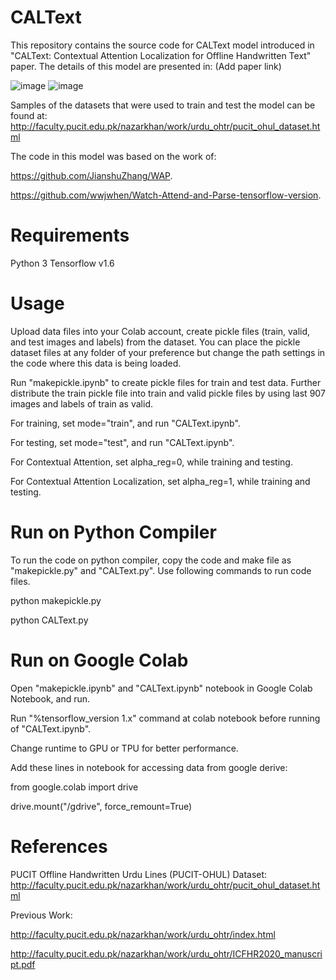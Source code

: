 # CALText
This repository contains the source code for CALText model introduced in "CALText: Contextual Attention Localization for Offline Handwritten Text" paper.
The details of this model are presented in:  (Add paper link)

![image](https://user-images.githubusercontent.com/46027794/139389185-14b0c864-b740-4063-b350-b30798a6a4ba.png) ![image](https://user-images.githubusercontent.com/46027794/139389407-7e8fb63e-6259-49fa-8cbc-7cfb2de6b969.png)







Samples of the datasets that were used to train and test the model can be found at: http://faculty.pucit.edu.pk/nazarkhan/work/urdu_ohtr/pucit_ohul_dataset.html


The code in this model was based on the work of:

https://github.com/JianshuZhang/WAP.

https://github.com/wwjwhen/Watch-Attend-and-Parse-tensorflow-version.

# Requirements

Python 3
Tensorflow v1.6


# Usage 

Upload data files into your Colab account, create pickle files (train, valid, and test images and labels) from the dataset. You can place the pickle dataset files at any folder of your preference but change the path settings in the code where this data is being loaded.

Run "makepickle.ipynb" to create pickle files for train and test data. Further distribute the train pickle file into train and valid pickle files by using last 907 images and labels of train as valid.

For training, set mode="train", and run "CALText.ipynb".

For testing, set mode="test", and run "CALText.ipynb".

For Contextual Attention, set alpha_reg=0, while training and testing.

For Contextual Attention Localization, set alpha_reg=1, while training and testing.


# Run on Python Compiler

To run the code on python compiler, copy the code and make file as "makepickle.py" and "CALText.py". Use following commands to run code files.

python makepickle.py

python CALText.py



# Run on Google Colab

Open "makepickle.ipynb" and "CALText.ipynb" notebook in Google Colab Notebook, and run.

Run "%tensorflow_version 1.x" command at colab notebook before running of "CALText.ipynb". 

Change runtime to GPU or TPU for better performance.


Add these lines in notebook for accessing data from google derive: 

from google.colab import drive

drive.mount("/gdrive", force_remount=True)




# References

PUCIT Offline Handwritten Urdu Lines (PUCIT-OHUL) Dataset: http://faculty.pucit.edu.pk/nazarkhan/work/urdu_ohtr/pucit_ohul_dataset.html

Previous Work:

http://faculty.pucit.edu.pk/nazarkhan/work/urdu_ohtr/index.html

http://faculty.pucit.edu.pk/nazarkhan/work/urdu_ohtr/ICFHR2020_manuscript.pdf




